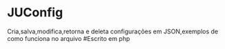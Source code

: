 # JUConfig
Cria,salva,modifica,retorna e deleta configurações em JSON,exemplos de como funciona no arquivo
#Escrito em php
